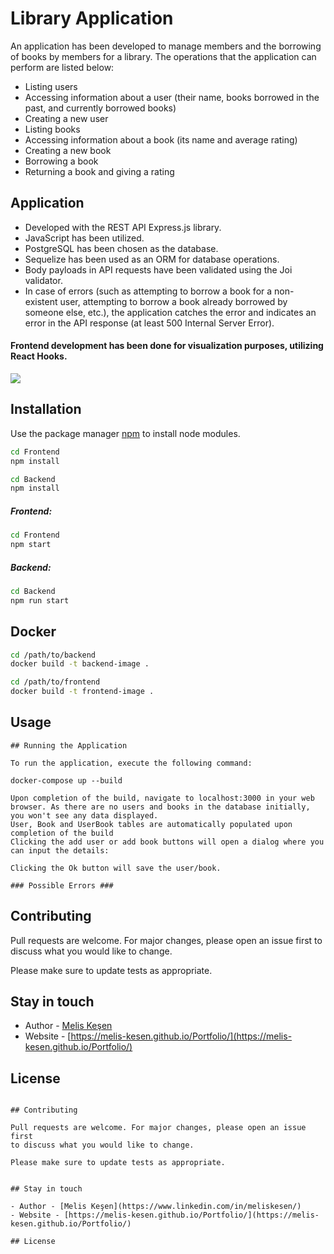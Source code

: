 # Library Application


An application has been developed to manage members and the borrowing of books by members for a library. The operations that the application can perform are listed below:

- Listing users
- Accessing information about a user (their name, books borrowed in the past, and currently borrowed books)
- Creating a new user
- Listing books
- Accessing information about a book (its name and average rating)
- Creating a new book
- Borrowing a book
- Returning a book and giving a rating

## Application

- Developed with the REST API Express.js library.
- JavaScript has been utilized.
- PostgreSQL has been chosen as the database.
- Sequelize has been used as an ORM for database operations.
- Body payloads in API requests have been validated using the Joi validator.
- In case of errors (such as attempting to borrow a book for a non-existent user, attempting to borrow a book already borrowed by someone else, etc.), the application catches the error and indicates an error in the API response (at least 500 Internal Server Error).

#### Frontend development has been done for visualization purposes, utilizing React Hooks.
![](./gif1.gif)

## Installation

Use the package manager [npm](https://www.npmjs.com) to install node modules.

```bash
cd Frontend
npm install 
```

```bash
cd Backend
npm install 
```
##### Frontend:
```bash
cd Frontend
npm start 
```
##### Backend:
```bash
cd Backend
npm run start 
```

## Docker

```bash
cd /path/to/backend
docker build -t backend-image .
```
```bash
cd /path/to/frontend
docker build -t frontend-image .
```
## Usage

```text
## Running the Application

To run the application, execute the following command:

docker-compose up --build

Upon completion of the build, navigate to localhost:3000 in your web browser. As there are no users and books in the database initially, you won't see any data displayed.
User, Book and UserBook tables are automatically populated upon completion of the build
Clicking the add user or add book buttons will open a dialog where you can input the details:

Clicking the Ok button will save the user/book.

### Possible Errors ###

```

## Contributing

Pull requests are welcome. For major changes, please open an issue first
to discuss what you would like to change.

Please make sure to update tests as appropriate.


## Stay in touch

- Author - [Melis Keşen](https://www.linkedin.com/in/meliskesen/)
- Website - [https://melis-kesen.github.io/Portfolio/](https://melis-kesen.github.io/Portfolio/)

## License


```

## Contributing

Pull requests are welcome. For major changes, please open an issue first
to discuss what you would like to change.

Please make sure to update tests as appropriate.


## Stay in touch

- Author - [Melis Keşen](https://www.linkedin.com/in/meliskesen/)
- Website - [https://melis-kesen.github.io/Portfolio/](https://melis-kesen.github.io/Portfolio/)

## License
